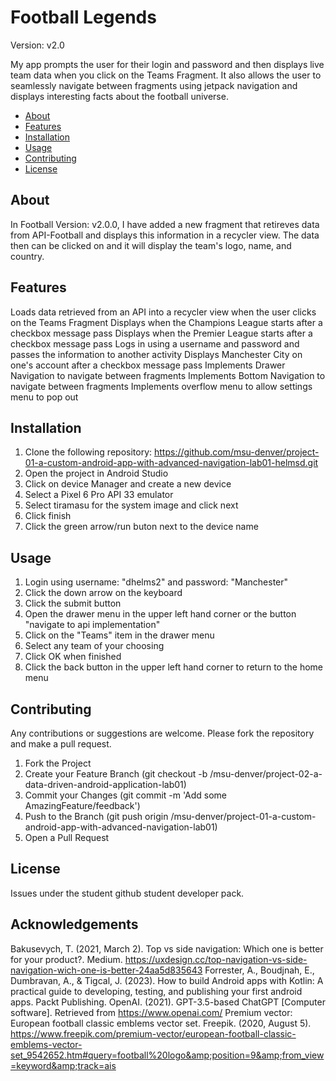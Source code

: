 # Football Legends
Version: v2.0

My app prompts the user for their login and password and then displays live team data when you click on the Teams Fragment.
It also allows the user to seamlessly navigate between fragments using jetpack navigation and displays interesting facts about the football universe.

- [About](#about)
- [Features](#features)
- [Installation](#installation)
- [Usage](#usage)
- [Contributing](#contributing)
- [License](#license)

## About

In Football Version: v2.0.0, I have added a new fragment that retireves data from API-Football and displays this information in a recycler view.
The data then can be clicked on and it will display the team's logo, name, and country.
## Features
Loads data retrieved from an API into a recycler view when the user clicks on the Teams Fragment
Displays when the Champions League starts after a checkbox message pass
Displays when the Premier League starts after a checkbox message pass
Logs in using a username and password and passes the information to another activity
Displays Manchester City on one's account after a checkbox message pass
Implements Drawer Navigation to navigate between fragments
Implements Bottom Navigation to navigate between fragments
Implements overflow menu to allow settings menu to pop out
## Installation

1. Clone the following repository:
   https://github.com/msu-denver/project-01-a-custom-android-app-with-advanced-navigation-lab01-helmsd.git
2. Open the project in Android Studio
3. Click on device Manager and create a new device
4. Select a Pixel 6 Pro API 33 emulator
5. Select tiramasu for the system image and click next
6. Click finish
7. Click the green arrow/run buton next to the device name

## Usage

1. Login using username: "dhelms2" and password: "Manchester"
2. Click the down arrow on the keyboard
3. Click the submit button
4. Open the drawer menu in the upper left hand corner or the button "navigate to api implementation"
5. Click on the "Teams" item in the drawer menu
6. Select any team of your choosing
7. Click OK when finished
8. Click the back button in the upper left hand corner to return to the home menu


## Contributing

Any contributions or suggestions are welcome. Please fork the repository and make a pull request.
1. Fork the Project
2. Create your Feature Branch (git checkout -b /msu-denver/project-02-a-data-driven-android-application-lab01)
3. Commit your Changes (git commit -m 'Add some AmazingFeature/feedback')
4. Push to the Branch (git push origin /msu-denver/project-01-a-custom-android-app-with-advanced-navigation-lab01)
5. Open a Pull Request
## License
Issues under the student github student developer pack.
## Acknowledgements
Bakusevych, T. (2021, March 2). Top vs side navigation: Which one is better for your product?. Medium. https://uxdesign.cc/top-navigation-vs-side-navigation-wich-one-is-better-24aa5d835643
Forrester, A., Boudjnah, E., Dumbravan, A., &amp; Tigcal, J. (2023). How to build Android apps with Kotlin: A practical guide to developing, testing, and publishing your first android apps. Packt Publishing.
OpenAI. (2021). GPT-3.5-based ChatGPT [Computer software]. Retrieved from https://www.openai.com/
Premium vector: European football classic emblems vector set. Freepik. (2020, August 5). https://www.freepik.com/premium-vector/european-football-classic-emblems-vector-set_9542652.htm#query=football%20logo&amp;position=9&amp;from_view=keyword&amp;track=ais
```

